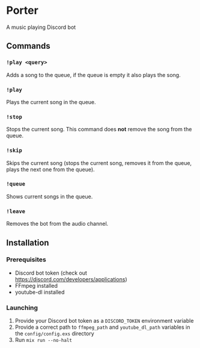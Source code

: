 # Porter

A music playing Discord bot

## Commands

### ```!play <query>```

Adds a song to the queue, if the queue is empty it also plays the song.


### ```!play```

Plays the current song in the queue.

### ```!stop```

Stops the current song. This command does **not** remove the song from the queue.

### ```!skip```

Skips the current song (stops the current song, removes it from the queue, plays the next one from the queue).

### ```!queue```

Shows current songs in the queue.

### ```!leave```

Removes the bot from the audio channel.

## Installation

### Prerequisites

* Discord bot token (check out https://discord.com/developers/applications)
* FFmpeg installed
* youtube-dl installed

### Launching 

1. Provide your Discord bot token as a 
```DISCORD_TOKEN``` environment variable
1. Provide a correct path to ```ffmpeg_path``` and ```youtube_dl_path``` variables in the ```config/config.exs``` directory
1. Run ```mix run --no-halt```